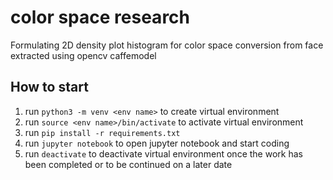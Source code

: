 # color space research
Formulating 2D density plot histogram for color space conversion from face extracted using opencv caffemodel

## How to start
1. run `python3 -m venv <env name>` to create virtual environment
2. run `source <env name>/bin/activate` to activate virtual environment
3. run `pip install -r requirements.txt`
4. run `jupyter notebook` to open jupyter notebook and start coding
5. run `deactivate` to deactivate virtual environment once the work has been completed or to be continued on a later date